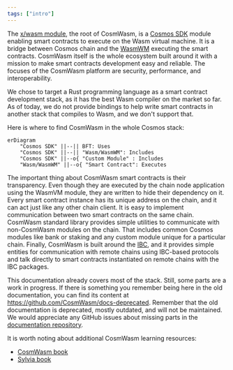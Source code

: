 ```yaml
---
tags: ["intro"]
---
```


The [x/wasm module](https://github.com/CosmWasm/wasmd/tree/main/x/wasm), the root of CosmWasm, is a
[Cosmos SDK](https://docs.cosmos.network/) module enabling smart contracts to execute on the Wasm
virtual machine. It is a bridge between Cosmos chain and the
[WasmWM](https://github.com/CosmWasm/wasmvm) executing the smart contracts. CosmWasm itself is the
whole ecosystem built around it with a mission to make smart contracts development easy and
reliable. The focuses of the CosmWasm platform are security, performance, and interoperability.

We chose to target a Rust programming language as a smart contract development stack, as it has the
best Wasm compiler on the market so far. As of today, we do not provide bindings to help write smart
contracts in another stack that compiles to Wasm, and we don't support that.

Here is where to find CosmWasm in the whole Cosmos stack:

```mermaid
erDiagram
    "Cosmos SDK" ||--|| BFT: Uses
    "Cosmos SDK" ||--|| "Wasm/WasmWM": Includes
    "Cosmos SDK" ||--o{ "Custom Module" : Includes
    "Wasm/WasmWM" ||--o{ "Smart Contract": Executes

```

The important thing about CosmWasm smart contracts is their transparency. Even though they are
executed by the chain node application using the WasmVM module, they are written to hide their
dependency on it. Every smart contract instance has its unique address on the chain, and it can act
just like any other chain client. It is easy to implement communication between two smart contracts
on the same chain. CosmWasm standard library provides simple utilities to communicate with
non-CosmWasm modules on the chain. That includes common Cosmos modules like bank or staking and any
custom module unique for a particular chain. Finally, CosmWasm is built around the
[IBC](https://www.ibcprotocol.dev/), and it provides simple entities for communication with remote
chains using IBC-based protocols and talk directly to smart contracts instantiated on remote chains
with the IBC packages.

This documentation already covers most of the stack. Still, some parts are a work in progress. If
there is something you remember being here in the old documentation, you can find its content at
https://github.com/CosmWasm/docs-deprecated. Remember that the old documentation is deprecated,
mostly outdated, and will not be maintained. We would appreciate any GitHub issues about missing
parts in the [documentation repository](https://github.com/CosmWasm/docs).

It is worth noting about additional CosmWasm learning resources:

- [CosmWasm book](https://book.cosmwasm.com/)
- [Sylvia book](https://cosmwasm.github.io/sylvia-book/index.html)
